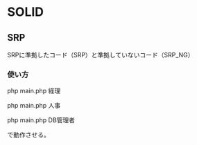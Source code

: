 # SOLID

## SRP
SRPに準拠したコード（SRP）と準拠していないコード（SRP_NG）

### 使い方

php main.php 経理

php main.php 人事

php main.php DB管理者

で動作させる。

